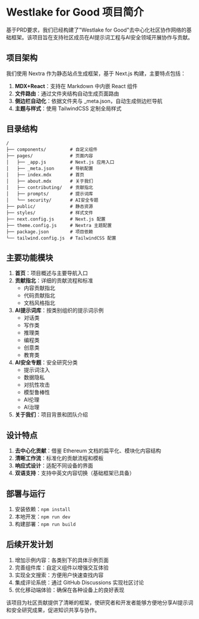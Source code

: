 # Westlake for Good 项目简介

基于PRD要求，我们已经构建了"Westlake for Good"去中心化社区协作网络的基础框架。该项目旨在支持社区成员在AI提示词工程与AI安全领域开展协作与贡献。

## 项目架构

我们使用 Nextra 作为静态站点生成框架，基于 Next.js 构建，主要特点包括：

1. **MDX+React**：支持在 Markdown 中内嵌 React 组件
2. **文件路由**：通过文件夹结构自动生成页面路由
3. **侧边栏自动化**：依据文件夹与 _meta.json，自动生成侧边栏导航
4. **主题与样式**：使用 TailwindCSS 定制全局样式

## 目录结构

```
/
├── components/         # 自定义组件
├── pages/              # 页面内容
│   ├── _app.js         # Next.js 应用入口
│   ├── _meta.json      # 导航配置
│   ├── index.mdx       # 首页
│   ├── about.mdx       # 关于我们
│   ├── contributing/   # 贡献指北
│   ├── prompts/        # 提示词库
│   └── security/       # AI安全专题
├── public/             # 静态资源
├── styles/             # 样式文件
├── next.config.js      # Next.js 配置
├── theme.config.js     # Nextra 主题配置
├── package.json        # 项目依赖
└── tailwind.config.js  # TailwindCSS 配置
```

## 主要功能模块

1. **首页**：项目概述与主要导航入口
2. **贡献指北**：详细的贡献流程和标准
   - 内容贡献指北
   - 代码贡献指北
   - 文档风格指北
3. **AI提示词库**：按类别组织的提示词示例
   - 对话类
   - 写作类
   - 推理类
   - 编程类
   - 创意类
   - 教育类
4. **AI安全专题**：安全研究分类
   - 提示词注入
   - 数据隐私
   - 对抗性攻击
   - 模型鲁棒性
   - AI伦理
   - AI治理
5. **关于我们**：项目背景和团队介绍

## 设计特点

1. **去中心化贡献**：借鉴 Ethereum 文档的扁平化、模块化内容结构
2. **清晰工作流**：标准化的贡献流程和模板
3. **响应式设计**：适配不同设备的界面
4. **双语支持**：支持中英文内容切换（基础框架已具备）

## 部署与运行

1. 安装依赖：`npm install`
2. 本地开发：`npm run dev`
3. 构建部署：`npm run build`

## 后续开发计划

1. 增加示例内容：各类别下的具体示例页面
2. 完善组件库：自定义组件以增强交互体验
3. 实现全文搜索：方便用户快速查找内容
4. 集成评论系统：通过 GitHub Discussions 实现社区讨论
5. 优化移动端体验：确保在各种设备上的良好表现

该项目为社区贡献提供了清晰的框架，使研究者和开发者能够方便地分享AI提示词和安全研究成果，促进知识共享与协作。 
